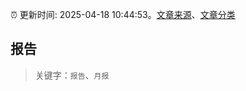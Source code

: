 :alarm_clock: 更新时间: 2025-04-18 10:44:53。[文章来源](/README.md)、[文章分类](/TAGS.md)

## 报告


> 关键字：`报告`、`月报`



